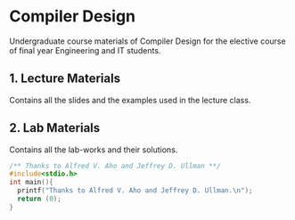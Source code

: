 # Compiler Design

Undergraduate course materials of Compiler Design for the elective course of final year Engineering and IT students.

## 1. Lecture Materials
  Contains all the slides and the examples used in the lecture class.
  
  
  
## 2. Lab Materials
  Contains all the lab-works and their solutions.


```C
/** Thanks to Alfred V. Aho and Jeffrey D. Ullman **/
#include<stdio.h>
int main(){
  printf("Thanks to Alfred V. Aho and Jeffrey D. Ullman.\n");
  return (0);
}
```
